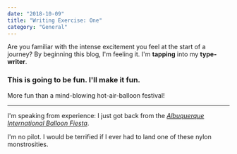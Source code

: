 ```yaml
---
date: "2018-10-09"
title: "Writing Exercise: One"
category: "General"
---
```


Are you familiar with the intense excitement you feel at the start of a journey? By beginning this blog, I'm feeling it. I'm **tapping** into my **type-writer**.

### This is going to be fun. I'll make it fun.

More fun than a mind-blowing hot-air-balloon festival!

---
I'm speaking from experience: I just got back from the <a href="https://balloonfiesta.com">*Albuquerque International Balloon Fiesta*</a>.

I'm no pilot. I would be terrified if I ever had to land one of these nylon monstrosities.

